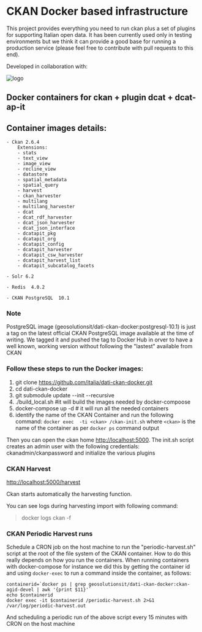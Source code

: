 # CKAN Docker based infrastructure

This project provides everything you need to run ckan plus a set of plugins for supporting Italian open data. It has been currently used only in testing environments but we think it can provide a good base for running a production service (please feel free to contribute with pull requests to this end). 

Developed in collaboration with:

![logo](https://user-images.githubusercontent.com/1280027/39175768-6f2884ac-47ab-11e8-83c5-fe1c370d2ca8.png)


## Docker containers for ckan + plugin dcat + dcat-ap-it

## Container images details:

	- Ckan 2.6.4
		Extensions:
		- stats
		- text_view
		- image_view
		- recline_view
		- datastore
		- spatial_metadata
		- spatial_query
		- harvest
		- ckan_harvester
		- multilang
		- multilang_harvester
		- dcat
		- dcat_rdf_harvester
		- dcat_json_harvester
		- dcat_json_interface
		- dcatapit_pkg
		- dcatapit_org
		- dcatapit_config
		- dcatapit_harvester
		- dcatapit_csw_harvester
		- dcatapit_harvest_list
		- dcatapit_subcatalog_facets

	- Solr 6.2

	- Redis  4.0.2

	- CKAN PostgreSQL  10.1

### Note
PostgreSQL image (geosolutionsit/dati-ckan-docker:postgresql-10.1) is just a tag on the latest official CKAN PostgreSQL image available at the time of writing. We tagged it and pushed the tag to Docker Hub in orver to have a well known, working version without following the "lastest" available from CKAN

### Follow these steps to run the Docker images:

1. git clone https://github.com/italia/dati-ckan-docker.git
2. cd dati-ckan-docker
3. git submodule update --init --recursive
4. ./build_local.sh #it will build the images needed by docker-compoose
5. docker-compose up -d # it will run all the needed containers
6. identify the name of the CKAN Container and run the following command: `docker exec  -ti <ckan> /ckan-init.sh`
   where `<ckan>` is the name of the container as per `docker ps` command output

Then you can open the ckan home [http://localhost:5000](http://localhost:5000).
The init.sh script creates an admin user with the following credentials: ckanadmin/ckanpassword and initialize the various plugins

### CKAN Harvest
[http://localhost:5000/harvest](http://localhost:5000/harvest)

Ckan starts automatically the harvesting function.

You can see logs during harvesting import with following command:

> docker logs ckan -f

### CKAN Periodic Harvest runs
Schedule a CRON job on the host machine to run the "periodic-harvest.sh" script at the root of the file system of the CKAN container.
How to do this really depends on how you run the containers. When running containers with docker-compose for instance we did this by getting the container id and using `docker-exec` to run a command inside the container, as follows:
```
containerid=`docker ps | grep geosolutionsit/dati-ckan-docker:ckan-agid-devel | awk '{print $11}'`
echo $containerid
docker exec -it $containerid /periodic-harvest.sh 2>&1 /var/log/periodic-harvest.out
```
And scheduling a periodic run of the above script every 15 minutes with CRON on the host machine
